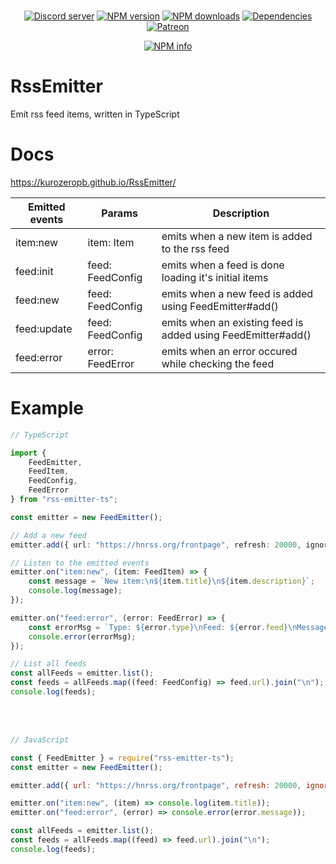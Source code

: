<div align="center">
  <br />
  <p>
    <a href="https://discord.gg/p895czC"><img src="https://discordapp.com/api/guilds/240059867744698368/embed.png" alt="Discord server" /></a>
    <a href="https://www.npmjs.com/package/rss-emitter-ts"><img src="https://img.shields.io/npm/v/rss-emitter-ts.svg?maxAge=3600" alt="NPM version" /></a>
    <a href="https://www.npmjs.com/package/rss-emitter-ts"><img src="https://img.shields.io/npm/dt/rss-emitter-ts.svg?maxAge=3600" alt="NPM downloads" /></a>
    <a href="https://david-dm.org/KurozeroPB/rssemitter"><img src="https://img.shields.io/david/kurozeropb/rssemitter.svg?maxAge=3600" alt="Dependencies" /></a>
    <a href="https://www.patreon.com/Kurozero"><img src="https://img.shields.io/badge/donate-patreon-F96854.svg" alt="Patreon" /></a>
  </p>
  <p>
    <a href="https://nodei.co/npm/rss-emitter-ts/"><img src="https://nodei.co/npm/rss-emitter-ts.png?downloads=true&stars=true" alt="NPM info" /></a>
  </p>
</div>

# RssEmitter
Emit rss feed items, written in TypeScript

# Docs
https://kurozeropb.github.io/RssEmitter/

| Emitted events | Params            | Description                                                  |
|----------------|-------------------|--------------------------------------------------------------|
| item:new       | item:  Item       | emits when a new item is added to the rss feed               |
| feed:init      | feed:  FeedConfig | emits when a feed is done loading it's initial items         |
| feed:new       | feed:  FeedConfig | emits when a new feed is added using FeedEmitter#add()       |
| feed:update    | feed:  FeedConfig | emits when an existing feed is added using FeedEmitter#add() |
| feed:error     | error: FeedError  | emits when an error occured while checking the feed          |

# Example
```ts
// TypeScript

import {
    FeedEmitter,
    FeedItem,
    FeedConfig,
    FeedError
} from "rss-emitter-ts";

const emitter = new FeedEmitter();

// Add a new feed
emitter.add({ url: "https://hnrss.org/frontpage", refresh: 20000, ignoreFirst: true });

// Listen to the emitted events
emitter.on("item:new", (item: FeedItem) => {
    const message = `New item:\n${item.title}\n${item.description}`;
    console.log(message);
});

emitter.on("feed:error", (error: FeedError) => {
    const errorMsg = `Type: ${error.type}\nFeed: ${error.feed}\nMessage: ${error.message}`;
    console.error(errorMsg);
});

// List all feeds
const allFeeds = emitter.list();
const feeds = allFeeds.map((feed: FeedConfig) => feed.url).join("\n");
console.log(feeds);
```

<br/><br/>

```js
// JavaScript

const { FeedEmitter } = require("rss-emitter-ts");
const emitter = new FeedEmitter();

emitter.add({ url: "https://hnrss.org/frontpage", refresh: 20000, ignoreFirst: true });

emitter.on("item:new", (item) => console.log(item.title));
emitter.on("feed:error", (error) => console.error(error.message));

const allFeeds = emitter.list();
const feeds = allFeeds.map((feed) => feed.url).join("\n");
console.log(feeds);
```

